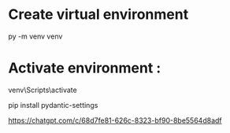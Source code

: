# Create virtual environment
py -m venv venv

# Activate environment : 
venv\Scripts\activate 

pip install pydantic-settings

https://chatgpt.com/c/68d7fe81-626c-8323-bf90-8be5564d8adf